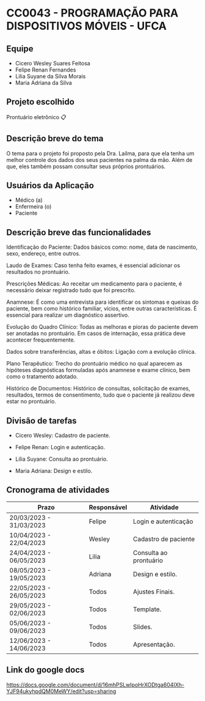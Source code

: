 # CC0043 - PROGRAMAÇÃO PARA DISPOSITIVOS MÓVEIS - UFCA


## Equipe
* Cicero Wesley Suares Feitosa
* Felipe Renan Fernandes
* Lilia Suyane da Silva Morais
* Maria Adriana da Silva


## Projeto escolhido
 Prontuário eletrônico 📋


## Descrição breve do tema
O tema para o projeto foi proposto pela Dra. Lailma, para que ela tenha um melhor controle dos dados dos seus pacientes na palma da mão. Além de que, eles também possam consultar seus próprios prontuários.

## Usuários da Aplicação

* Médico (a)
* Enfermeira (o)
* Paciente

## Descrição breve das funcionalidades
Identificação do Paciente: Dados básicos como: nome, data de nascimento, sexo, endereço, entre outros.

Laudo de Exames: Caso tenha feito exames, é essencial adicionar os resultados no prontuário.

Prescrições Médicas: Ao receitar um medicamento para o paciente, é necessário deixar registrado tudo que foi prescrito.

Anamnese: É como uma entrevista para identificar os sintomas e queixas do paciente, bem como histórico familiar, vícios, entre outras características. É essencial para realizar um diagnóstico assertivo.

Evolução do Quadro Clínico: Todas as melhoras e pioras do paciente devem ser anotadas no prontuário. Em casos de internação, essa prática deve acontecer frequentemente.

Dados sobre transferências, altas e óbitos: Ligação com a evolução clínica.

Plano Terapêutico: Trecho do prontuário médico no qual aparecem as hipóteses diagnósticas formuladas após anamnese e exame clínico, bem como o tratamento adotado.

Histórico de Documentos: Histórico de consultas, solicitação de exames, resultados, termos de consentimento, tudo que o paciente já realizou deve estar no prontuário.


## Divisão de tarefas

* Cicero Wesley: Cadastro de paciente.

* Felipe Renan: Login e autenticação.

* Lilia Suyane: Consulta ao prontuário.

* Maria Adriana: Design e estilo.


## Cronograma de atividades

Prazo   | Responsável | Atividade 
--------- | --------- |-----------
20/03/2023 - 31/03/2023| Felipe  | Login e autenticação
10/04/2023 - 22/04/2023| Wesley  | Cadastro de paciente
24/04/2023 - 06/05/2023| Lilia   | Consulta ao prontuário
08/05/2023 - 19/05/2023| Adriana | Design e estilo.
22/05/2023 - 26/05/2023| Todos   | Ajustes Finais.
29/05/2023 - 02/06/2023| Todos   | Template.
05/06/2023 - 09/06/2023| Todos   | Slides.
12/06/2023 - 14/06/2023| Todos   | Apresentação.

## Link do google docs
https://docs.google.com/document/d/16mhPSLwIpoHrXODtga604IXh-YJF94ukyhpdQM0MeWY/edit?usp=sharing




